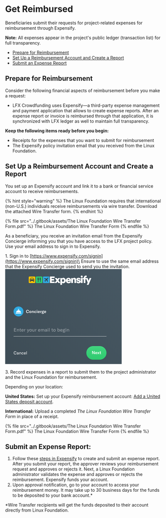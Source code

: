 # Get Reimbursed

Beneficiaries submit their requests for project-related expenses for reimbursement through Expensify.

**Note:** All expenses appear in the project's public ledger (transaction list) for full transparency.

* [Prepare for Reimbursement](get-reimbursed.md#getreimbursed-prepareforreimbursement)
* [Set Up a Reimbursement Account and Create a Report](get-reimbursed.md#getreimbursed-setupareimbursementaccountandcreateareport)
* [Submit an Expense Report](get-reimbursed.md#getreimbursed-submitanexpensereport)

## Prepare for Reimbursement <a href="#getreimbursed-prepareforreimbursement" id="getreimbursed-prepareforreimbursement"></a>

Consider the following financial aspects of reimbursement before you make a request:

* LFX Crowdfunding uses Expensify—a third-party expense management and payment application that allows to create expense reports. After an expense report or invoice is reimbursed through that application, it is synchronized with LFX ledger as well to maintain full transparency.

**Keep the following items ready before you begin:**

* Receipts for the expenses that you want to submit for reimbursement
* The Expensify policy invitation email that you received from the Linux Foundation.

## Set Up a Reimbursement Account and Create a Report <a href="#getreimbursed-setupareimbursementaccountandcreateareport" id="getreimbursed-setupareimbursementaccountandcreateareport"></a>

You set up an Expensify account and link it to a bank or financial service account to receive reimbursements.

{% hint style="warning" %}
The Linux Foundation requires that international (non-U.S.) individuals receive reimbursements via wire transfer. Download the attached Wire Transfer form.
{% endhint %}

{% file src="../.gitbook/assets/The Linux Foundation Wire Transfer Form.pdf" %}
The Linux Foundation Wire Transfer Form
{% endfile %}

As a beneficiary, you receive an invitation email from the Expensify Concierge informing you that you have access to the LFX project policy. Use your email address to sign in to Expensify.

1\. Sign in to [https://www.expensify.com/signin](https://www.expensify.com/signin)\
Ensure to use the same email address that the Expensify Concierge used to send you the invitation.\
![](<../.gitbook/assets/7419228 (2) (2) (2).png>)

3\. Record expenses in a report to submit them to the project administrator and the Linux Foundation for reimbursement.

Depending on your location:

**United States:** Set up your Expensify reimbursement account: [Add a United States deposit account](https://docs.expensify.com/en/articles/2931-add-a-deposit-account-united-states).

**International:** Upload a completed _The Linux Foundation Wire Transfer Form_ in place of a receipt.

{% file src="../.gitbook/assets/The Linux Foundation Wire Transfer Form.pdf" %}
The Linux Foundation Wire Transfer Form
{% endfile %}

## Submit an Expense Report: <a href="#getreimbursed-submitanexpensereport" id="getreimbursed-submitanexpensereport"></a>

1. Follow these [steps in Expensify](https://docs.linuxfoundation.org/lfx/crowdfunding/how-to-create-and-submit-an-expensify-report) to create and submit an expense report.\
   After you submit your report, the approver reviews your reimbursement request and approves or rejects it. Next, a Linux Foundation administrator validates the expense and approves or rejects the reimbursement. Expensify funds your account.
2. Upon approval notification, go to your account to access your reimbursement money. It may take up to 30 business days for the funds to be deposited to your bank account.\*

\*Wire Transfer recipients will get the funds deposited to their account directly from Linux Foundation.
